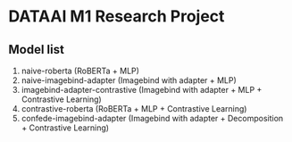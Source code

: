 # DATAAI M1 Research Project

## Model list

1. naive-roberta (RoBERTa + MLP)
2. naive-imagebind-adapter (Imagebind with adapter + MLP)
3. imagebind-adapter-contrastive (Imagebind with adapter + MLP + Contrastive Learning)
4. contrastive-roberta (RoBERTa + MLP + Contrastive Learning)
5. confede-imagebind-adapter (Imagebind with adapter + Decomposition + Contrastive Learning)
